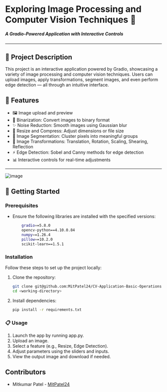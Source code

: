 # Exploring Image Processing and Computer Vision Techniques 📸

##### *A Gradio-Powered Application with Interactive Controls*
---

## 📜 **Project Description**
This project is an interactive application powered by Gradio, showcasing a variety of image processing and computer vision techniques. Users can upload images, apply transformations, segment images, and even perform edge detection — all through an intuitive interface.

## 📂 **Features**  
- 🖼 Image upload and preview
- 🧾 Binarization: Convert images to binary format
- ✨ Noise Reduction: Smooth images using Gaussian blur
- 📏 Resize and Compress: Adjust dimensions or file size
- 🎨 Image Segmentation: Cluster pixels into meaningful groups
- 🔄 Image Transformations: Translation, Rotation, Scaling, Shearing, Reflection
- ⚡ Edge Detection: Sobel and Canny methods for edge detection
- 📊 Interactive controls for real-time adjustments  
---

![image](https://github.com/user-attachments/assets/ad2065fa-100a-4580-9daf-0ddf88d2b31f)

## 🚀 **Getting Started**

### **Prerequisites**   
* Ensure the following libraries are installed with the specified versions: 

    ```bash
        gradio==5.8.0
        opencv-python==4.10.0.84
        numpy==1.26.4
        pillow==10.2.0
        scikit-learn==1.5.1


### **Installation**
Follow these steps to set up the project locally:

1. Clone the repository:
    ```bash
    git clone git@github.com:MitPatel24/CV-Application-Basic-Operations.git
    cd <working-directory>

2. Install dependencies:
    ```bash
    pip install -r requirements.txt

### 📋 **Usage**
1. Launch the app by running app.py.
2. Upload an image.
3. Select a feature (e.g., Resize, Edge Detection).
4. Adjust parameters using the sliders and inputs.
5. View the output image and download if needed.

## **Contributors**
- Mitkumar Patel -  [MitPatel24](https://github.com/MitPatel24)









